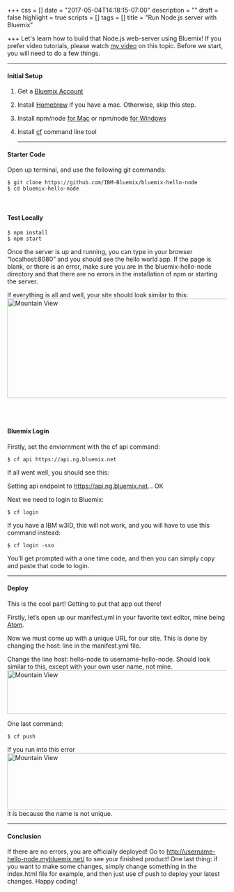 +++
css = []
date = "2017-05-04T14:18:15-07:00"
description = ""
draft = false
highlight = true
scripts = []
tags = []
title = "Run Node.js server with Bluemix"

+++
Let's learn how to build that Node.js web-server using Bluemix! If you prefer video
tutorials, please watch <a href="https://www.youtube.com/watch?v=enTQkCb8vlU&t=4s">my video</a> on this topic.
Before we start, you will need to do a few things.

<hr>
<h4 id="setup">Initial Setup</h4>

1) Get a <a href="https://console.ng.bluemix.net/registration/">Bluemix Account</a>

2) Install <a href="https://brew.sh/">Homebrew</a> if you have a mac. Otherwise, skip this step.

3) Install npm/node <a href="http://blog.teamtreehouse.com/install-node-js-npm-mac"> for Mac</a> or npm/node
<a href="http://blog.teamtreehouse.com/install-node-js-npm-windows"> for Windows</a>

4) Install <a href="https://github.com/cloudfoundry/cli#downloads">cf</a>
command line tool<hr>

<h4 id="code">Starter Code</h4>
Open up terminal, and use the following git commands:

<pre><code class="language-toml">$ git clone https://github.com/IBM-Bluemix/bluemix-hello-node
$ cd bluemix-hello-node</code></pre>
<br>
<h4 id="test">Test Locally</h4>

<pre><code class="language-toml">$ npm install
$ npm start
</code></pre>
Once the server is up and running, you can type in your browser “localhost:8080” and you should see the hello world app. If the page is blank, or there is an error, make sure you are in the bluemix-hello-node directory and that there are no
errors in the installation of npm or starting the server.<br>

If everything is all and well, your site should look similar to this: <img src="../../img/hello.png" alt="Mountain View" style="width:600px;height:228px;">

<br><br>

<h4 id="Bluemix">Bluemix Login</h4>

Firstly, set the enviornment with the cf api command:

<pre><code class="language-toml">$ cf api https://api.ng.bluemix.net
</code></pre>

If all went well, you should see this:

Setting api endpoint to https://api.ng.bluemix.net...
OK


Next we need to login to Bluemix:

<pre><code class="language-toml">$ cf login
</code></pre>

If you have a IBM w3ID, this will not work, and you will have to use this command
instead:

<pre><code class="language-toml">$ cf login -sso
</code></pre>

You’ll get prompted with a one time code, and then you can simply copy and paste that code to login.
<hr>
<h4 id="deploy">Deploy</h4>

This is the cool part! Getting to put that app out there!

Firstly, let’s open up our manifest.yml in your favorite text editor, mine being <a href="https://atom.io/">Atom</a>.

Now we must come up with a unique URL for our site. This is done by changing the host: line in the manifest.yml file.

Change the line host: hello-node to username-hello-node. Should look similar to this, except with your
own user name, not mine. <img src="../../img/hostName.png" alt="Mountain View" style="width:600px;height:100px;">

One last command:

<pre><code class="language-toml">$ cf push
</code></pre>

If you run into this error <img src="../../img/failed.png" alt="Mountain View" style="width:600px;height:130px;"> it is because the name is not unique.
<hr>
<h4 id="conclusion">Conclusion</h4>


If there are no errors, you are officially deployed! Go to http://username-hello-node.mybluemix.net/ to see your finished product! One last thing: if you want to make some changes, simply change something in the index.html file for example, and then just use cf push to deploy your latest changes. Happy coding!
